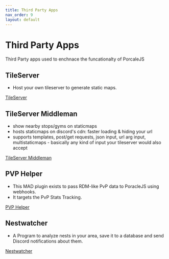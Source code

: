 ```yaml
---
title: Third Party Apps
nav_order: 9
layout: default
---
```


# Third Party Apps
Third Party apps used to enchnace the funcationalty of PorcaleJS

## TileServer
- Host your own tileserver to generate static maps. 

[TileServer](https://github.com/123FLO321/SwiftTileserverCache)

## TileServer Middleman
- show nearby stops/gyms on staticmaps
- hosts staticmaps on discord's cdn: faster loading & hiding your url
- supports templates, post/get requests, json input, url arg input, multistaticmaps - basically any kind of input your tileserver would also accept

[TileServer Middleman](https://github.com/ccev/tileserver-middleman)

## PVP Helper
- This MAD plugin exists to pass RDM-like PvP data to PoracleJS using webhooks. 
- It targets the PvP Stats Tracking.

[PVP Helper](https://github.com/crhbetz/mp-poraclePvpHelper)

## Nestwatcher
- A Program to analyze nests in your area, save it to a database and send Discord notifications about them.

[Nestwatcher](https://github.com/M4d40/nestwatcher_)
